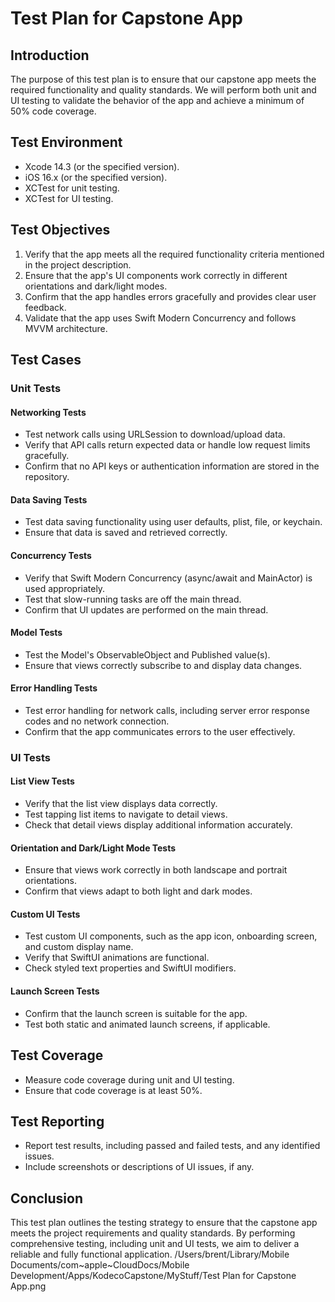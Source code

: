 # Test Plan for Capstone App

## Introduction
The purpose of this test plan is to ensure that our capstone app meets the required functionality and quality standards. We will perform both unit and UI testing to validate the behavior of the app and achieve a minimum of 50% code coverage.

## Test Environment
- Xcode 14.3 (or the specified version).
- iOS 16.x (or the specified version).
- XCTest for unit testing.
- XCTest for UI testing.

## Test Objectives
1. Verify that the app meets all the required functionality criteria mentioned in the project description.
2. Ensure that the app's UI components work correctly in different orientations and dark/light modes.
3. Confirm that the app handles errors gracefully and provides clear user feedback.
4. Validate that the app uses Swift Modern Concurrency and follows MVVM architecture.

## Test Cases

### Unit Tests

#### Networking Tests
- Test network calls using URLSession to download/upload data.
- Verify that API calls return expected data or handle low request limits gracefully.
- Confirm that no API keys or authentication information are stored in the repository.

#### Data Saving Tests
- Test data saving functionality using user defaults, plist, file, or keychain.
- Ensure that data is saved and retrieved correctly.

#### Concurrency Tests
- Verify that Swift Modern Concurrency (async/await and MainActor) is used appropriately.
- Test that slow-running tasks are off the main thread.
- Confirm that UI updates are performed on the main thread.

#### Model Tests
- Test the Model's ObservableObject and Published value(s).
- Ensure that views correctly subscribe to and display data changes.

#### Error Handling Tests
- Test error handling for network calls, including server error response codes and no network connection.
- Confirm that the app communicates errors to the user effectively.

### UI Tests

#### List View Tests
- Verify that the list view displays data correctly.
- Test tapping list items to navigate to detail views.
- Check that detail views display additional information accurately.

#### Orientation and Dark/Light Mode Tests
- Ensure that views work correctly in both landscape and portrait orientations.
- Confirm that views adapt to both light and dark modes.

#### Custom UI Tests
- Test custom UI components, such as the app icon, onboarding screen, and custom display name.
- Verify that SwiftUI animations are functional.
- Check styled text properties and SwiftUI modifiers.

#### Launch Screen Tests
- Confirm that the launch screen is suitable for the app.
- Test both static and animated launch screens, if applicable.

## Test Coverage
- Measure code coverage during unit and UI testing.
- Ensure that code coverage is at least 50%.

## Test Reporting
- Report test results, including passed and failed tests, and any identified issues.
- Include screenshots or descriptions of UI issues, if any.

## Conclusion
This test plan outlines the testing strategy to ensure that the capstone app meets the project requirements and quality standards. By performing comprehensive testing, including unit and UI tests, we aim to deliver a reliable and fully functional application.
/Users/brent/Library/Mobile Documents/com~apple~CloudDocs/Mobile Development/Apps/KodecoCapstone/MyStuff/Test Plan for Capstone App.png
